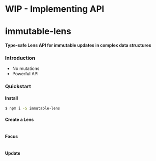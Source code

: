# WIP - Implementing API

# immutable-lens

#### Type-safe Lens API for immutable updates in complex data structures

### Introduction
 - No mutations
 - Powerful API

### Quickstart

#### Install
```sh
$ npm i -S immutable-lens
```

#### Create a Lens
```ts
```

#### Focus
```ts
```

#### Update
```ts
```
